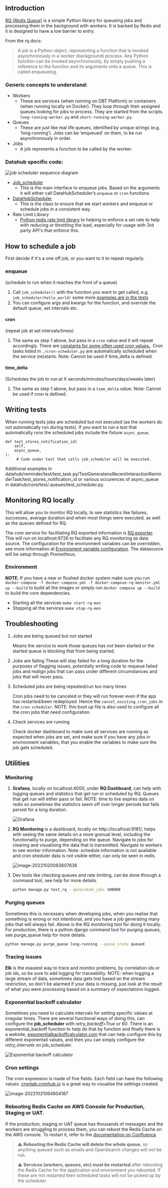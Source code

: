 ## Introduction

[RQ (_Redis Queue_)](https://python-rq.org/) is a simple Python library for queueing jobs and processing them in the background with workers. It is backed by Redis and it is designed to have a low barrier to entry.

From the rq docs:

> A job is a Python object, representing a function that is invoked asynchronously in a worker (background) process. Any Python function can be invoked asynchronously, by simply pushing a reference to the function and its arguments onto a queue. This is called enqueueing.

### Generic concepts to understand:

- Workers
  - These are services (when running on DBT Platform) or containers (when running locally on Docker). They loop through their assigned queues looking for jobs to process. They are started from the scripts `long-running-worker.py` and `short-running-worker.py`.
- Queues
  - These are just like real life queues, identified by unique strings (e.g. ‘long-running’). Jobs can be ‘enqueued’ on them, to be run asynchronously in order.
- Jobs
  - A job represents a function to be called by the worker.

### Datahub specific code:

![job scheduler sequence diagram](jobSchedulerSequence.png)

- [Job_scheduler](https://github.com/uktrade/data-hub-api/blob/main/datahub/core/queues/job_scheduler.py)
  - This is the main interface to enqueue jobs. Based on the arguments it will either call DataHubScheduler’s `enqueue` or `cron` functions.
- [DataHubScheduler](https://github.com/uktrade/data-hub-api/blob/main/datahub/core/queues/scheduler.py)
  - This is the class to ensure that we start workers and enqueue or schedule jobs in a consistent way.
- Rate Limit Library
  - [Python redis rate limit library](https://github.com/EvoluxBR/python-redis-rate-limit) to helping to enforce a set rate to help with reducing or throttling the load, especially for usage with 3rd party API's that enforce this.

## How to schedule a job

First decide if it's a one off job, or you want to it to repeat regularly.

### enqueue

(schedule to run when it reaches the front of a queue)

1. Call `job_scheduler()` with the function you want to get called, e.g. `job_scheduler(hello_world)` some more [examples are in the tests](https://github.com/uktrade/data-hub-api/blob/main/datahub/core/test/queues/test_job_scheduler.py)
1. You can configure args and kwargs for the function, and override the default queue, set intervals etc.

#### cron

(repeat job at set intervals/times)

1. The same as step 1 above, but pass in a `cron` value and it will repeat accordingly. There are [constants for some often used cron values.](https://github.com/uktrade/data-hub-api/blob/main/datahub/core/queues/cron_constants.py). Cron tasks listed in `./cron-scheduler.py` are automatically scheduled when the service (re)starts. 
Note: Cannot be used if time_delta is defined.

#### time_delta

(Schedules the job to run at X seconds/minutes/hours/days/weeks later) 
1. The same as step 1 above, but pass in a `time_delta` value. 
Note: Cannot be used if cron is defined.

## Writing tests
When running tests jobs are scheduled but not executed (as the workers do not automatically run during tests). If you want to run a test that automatically runs the scheduled jobs include the fixture `async_queue`.

    def test_stores_notification_id(
        self,
        async_queue,
    ):
         # Code under test that calls job_scheduler will be executed. 

Additional examples in datahub/reminder/test/test_task.py/TestGeneratenoRecentInteractionReminderTask/test_stores_notification_id or various occurences of async_queue in datahub/core/test/.queues/test_scheduler.py.

## Monitoring RQ locally

This will allow you to monitor RQ locally, to see statistics like failures, successes, average duration and when most things were executed, as well as the queues defined for RQ.

The core service for facilitating RQ exported information is [RQ exporter](https://github.com/mdawar/rq-exporter). This will run on localhost:9726 to facilitate any RQ monitoring as data source. The configuration for the environment variables can be overridden, see more information at [Environment variable configuration](https://github.com/mdawar/rq-exporter#configuration). The datasource will be setup through _Prometheus_.

### Environment

**NOTE**: If you have a new or flushed docker system make sure you run `docker-compose -f docker-compose.yml -f docker-compose-rq-monitor.yml up --build` to build all the images or simply run `docker compose up --build` to build the core dependencies.

- Starting all the services `make start-rq-mon`
- Stopping all the services `make stop-rq-mon`

## Troubleshooting

1. Jobs are being queued but not started

   Means the service to work those queues has not been started or the started queue is blocking that from being started.

1. Jobs are failing
   These will stay failed for a long duration for the purposes of flagging issues, potentially writing code to requeue failed jobs and realign jobs that can pass under different circumstances and jobs that will never pass.

1. Scheduled jobs are being repeated/run too many times

   Cron jobs need to be canceled or they will run forever even if the app has restarted/been redeployed. Hence the `cancel_existing_cron_jobs` in the `cron-scheduler`. NOTE: this boot up file is also used to configure all the cron jobs that need configuration.

1. Check services are running

   Check docker dashboard to make sure all services are running as expected when jobs are set, and make sure if you have any jobs in environment variables, that you enable the variables to make sure the job gets scheduled.

## Utilities

### Monitoring

1. **Grafana**, locally on localhost:4000, under **RQ Dashboard**, can help with logging queues and statistics that get run or scheduled by RQ. Queues that get run will either pass or fail. NOTE: time to live expires data on redis so sometimes the statistics seem off over longer periods but fails persist for a long duration.

   ![Grafana](./grafana.png)

1. **RQ Monitoring** is a dashboard, locally on http://localhost:9181/, helps with seeing the same details on a more granual level, including the functionality to purge, depending on the queue. Navigate to jobs for clearing and visualising the data that is transmitted. Navigate to workers to see worker information. Note: schedule information is not available and cron sheduler data is not visible either, can only be seen in redis.

   ![image-20221020083607636](./rq-monitor.png)

1. Dev tools like checking queues and rate limiting, can be done through a command tool, see help for more details.

   ```bash
   python manage.py test_rq --generated_jobs 100000
   ```

### Purging queues

Sometimes this is necessary when developing jobs, when you realise that something is wrong or not intentional, and you have a job generating many jobs that will always fail. Above is the RQ monitoring tool for doing it locally. For production, there is a python django command tool for purging queues, see purge_queue help for more details.

```bash
python manage.py purge_queue long-running --queue_state queued
```

### Tracing issues

**Elk** is the esasiest way to trace and monitor problems, by correlation ids or job ids, so be sure to add logging for traceability. NOTE: when logging a large stream of data, sometimes data gets lost based on the stream restriction, so don't be alarmed if your data is missing, just look at the result of what you were processing based on a summary of expectations logged.

### Exponential backoff calculator

Sometimes you need to calculate intervals for setting specific values at irregular times. There are several functional ways of doing this, can configure the **job_scheduler** with _retry_backoff=True or 60_. There is an exponential_backoff function to help do that by function and finally there is a website, [exponentialbackoffcalculator.com](https://exponentialbackoffcalculator.com/) that can help configure this by different exponentail values, and then you can simply configure the _retry_intervals_ on job_scheduler.

![Exponential backoff calculator](./exponential_backoff-calculator.png)

### Cron settings

The cron expression is made of five fields. Each field can have the following values. [crontab.cronhub.io](https://crontab.cronhub.io/) is a great way to visualise the settings created.

![image-20221021064804187](./cronhub.png)

### Rebooting Redis Cache on AWS Console for Production, Staging or UAT.

If the production, staging or UAT queue has thousands of messages and the workers are struggling to process them, you can reboot the Redis Cache on the AWS console. To restart it, refer to the [documentation on Confluence](https://uktrade.atlassian.net/wiki/spaces/TechEx/pages/4116906098/Restarting+Redis+Cache+on+AWS+Console).

> :warning: **Rebooting the Redis Cache will delete the whole queue**, so anything queued such as emails and OpenSearch changes will not be run.

> :warning: **Services (workers, queues, etc) must be restarted** after rebooting the Redis Cache for the application and environment you rebooted. If these are not restarted then scheduled tasks will not be picked up by the scheduler.
